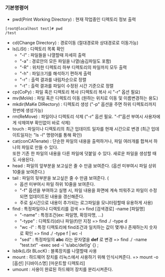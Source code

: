 ### 기본명령어
* pwd(Print Working Directory) : 현재 작업중인 디렉토리 정보 출력
``` pwd
[root@localhost test]# pwd
/test
```

* cd(Change Directory) : 경로이동 (절대경로와 상대경로로 이동가능)
* ls(LiSt) : 디렉토리 목록 확인
  - "-l" : 파일들을 나열할때 자세히 출력
  - "-a" : 경로안의 모든 파일을 나열(숨김파일도 포함)
  - "-R" : 위치한 디렉토리 하부 디렉토리의 파일까지 모두 출력
  - "-h" : 파일크기를 해석하기 편하게 출력
  - "-r" : 출력 결과를 내림차순으로 정렬
  - "-t" : 출력 결과를 파일이 수정된 시간 기준으로 정렬
* cp(CoPy) : 파일 혹은 디렉토리 복사 (디렉토리 복사 시 "-r" 옵션 필요)
* mv(MoVe) : 파일 혹은 디렉토리 이동 (원하는 위치로 이동 및 이름변경하는 용도)
* mkdir(MaKe DIRectory) : 디렉토리 생성 ("-p" 옵션을 주면 하위 디렉토리까지 한번에 생성가능)
* rm(ReMove) : 파일이나 디렉토리 삭제 ("-r" 옵션 필요. "-f"옵션 부여시 사용자에게 삭제여부 확인없이 바로 삭제)
* touch : 파일이나 디렉토리의 최근 업데이트 일자를 현재 시간으로 변경 (최근 업데이트일자는 "ls -l" 명령어를 통해 확인)
* cat(conCATenate) : 단순한 파일의 내용을 출력하거나, 파일 여러개를 합쳐서 하나의 파일로 만들 수 있다. <br/> 
  또한 기존 한 파일의 내용을 다른 파일에 덧붙일 수 있다. 새로운 파일을 생성할 때도 사용된다.
* head : 파일의 앞부분을 보고싶은 줄 수 만큼 보여준다. (옵션 미부여시 파일 상위 10줄을 보여준다.)
* tail : 파일의 뒷부분을 보고싶은 줄 수 만큼 보여준다. ( <br/>
   - 옵션 미부여시 파일 하위 10줄을 보여준다. <br/>
   - "-f" 옵션을 부여하고 실행 시, 파일 내용을 화면에 계속 띄워주고 파일이 수정되면 업데이트된 내용을 갱신해준다. <br/>
   - 주로 실시간으로 내용이 추가되는 로그파일을 모니터링할때 유용하게 사용)
* find : 특정파일이나 디렉토리를 검색 => find [검색경로] -name [파일명]
  - "-name" : 특정조건(ex: 파일명, 확장자명, ...)
  - "-type" : 디렉토리(d)나 파일(f)만 지정 => find ./ -type d
  - "wc -l" : 특정 디렉토리에 find조건과 일치하는 값이 몇개나 존재하는지 숫자로 확인 => find ./ -type f | wc -l
  - "sed" : 특정파일의 **abc** 라는 문자열을 **def** 로 변경 => find ./ -name "test.txt" -exec sed -i 's/abc/def/g' {} \;
* lsblk(LiSt BLocK) : 블록장치를 나열할때 사용
* mount : 하드웨어 장치를 리눅스에서 사용하기 위해 인식시켜준다. =>    mount -o [옵션] [디바이스명] [마운트할 디렉토리]
* umount : 사용이 완료된 하드웨어 장치를 분리시켜준다. 






